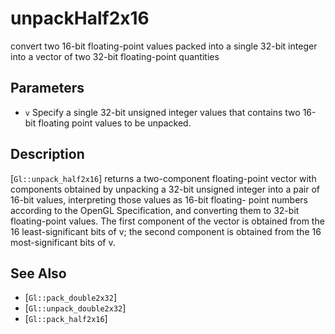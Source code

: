 # unpackHalf2x16
convert two 16-bit floating-point values packed into a single 32-bit
  integer into a vector of two 32-bit floating-point quantities

## Parameters
- `v`
  Specify a single 32-bit unsigned integer values that contains two
  16-bit floating point values to be unpacked.

## Description
[`Gl::unpack_half2x16`] returns a two-component floating-point vector
  with components obtained by unpacking a 32-bit unsigned integer into a
  pair of 16-bit values, interpreting those values as 16-bit floating-
  point numbers according to the OpenGL Specification, and converting
  them to 32-bit floating-point values. The first component of the
  vector is obtained from the 16 least-significant bits of v; the second
  component is obtained from the 16 most-significant bits of v.

## See Also
- [`Gl::pack_double2x32`]
- [`Gl::unpack_double2x32`]
- [`Gl::pack_half2x16`]
